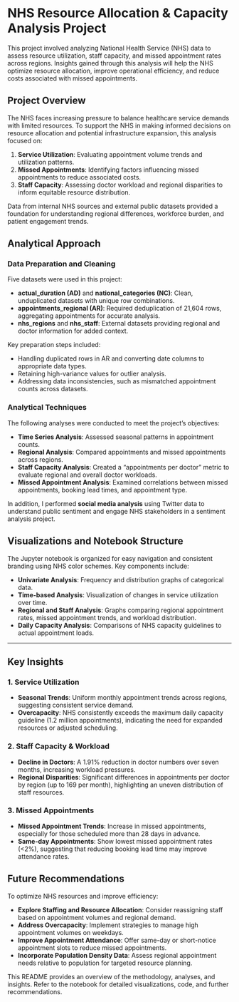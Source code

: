 # NHS Resource Allocation & Capacity Analysis Project

This project involved analyzing National Health Service (NHS) data to assess resource utilization, staff capacity, and missed appointment rates across regions. Insights gained through this analysis will help the NHS optimize resource allocation, improve operational efficiency, and reduce costs associated with missed appointments.

## Project Overview

The NHS faces increasing pressure to balance healthcare service demands with limited resources. To support the NHS in making informed decisions on resource allocation and potential infrastructure expansion, this analysis focused on:
1. **Service Utilization**: Evaluating appointment volume trends and utilization patterns.
2. **Missed Appointments**: Identifying factors influencing missed appointments to reduce associated costs.
3. **Staff Capacity**: Assessing doctor workload and regional disparities to inform equitable resource distribution.

Data from internal NHS sources and external public datasets provided a foundation for understanding regional differences, workforce burden, and patient engagement trends.

## Analytical Approach

### Data Preparation and Cleaning
Five datasets were used in this project:
- **actual_duration (AD)** and **national_categories (NC)**: Clean, unduplicated datasets with unique row combinations.
- **appointments_regional (AR)**: Required deduplication of 21,604 rows, aggregating appointments for accurate analysis.
- **nhs_regions** and **nhs_staff**: External datasets providing regional and doctor information for added context.

Key preparation steps included:
- Handling duplicated rows in AR and converting date columns to appropriate data types.
- Retaining high-variance values for outlier analysis.
- Addressing data inconsistencies, such as mismatched appointment counts across datasets.

### Analytical Techniques
The following analyses were conducted to meet the project’s objectives:

- **Time Series Analysis**: Assessed seasonal patterns in appointment counts.
- **Regional Analysis**: Compared appointments and missed appointments across regions.
- **Staff Capacity Analysis**: Created a “appointments per doctor” metric to evaluate regional and overall doctor workloads.
- **Missed Appointment Analysis**: Examined correlations between missed appointments, booking lead times, and appointment type.

In addition, I performed **social media analysis** using Twitter data to understand public sentiment and engage NHS stakeholders in a sentiment analysis project.

## Visualizations and Notebook Structure

The Jupyter notebook is organized for easy navigation and consistent branding using NHS color schemes. Key components include:
- **Univariate Analysis**: Frequency and distribution graphs of categorical data.
- **Time-based Analysis**: Visualization of changes in service utilization over time.
- **Regional and Staff Analysis**: Graphs comparing regional appointment rates, missed appointment trends, and workload distribution.
- **Daily Capacity Analysis**: Comparisons of NHS capacity guidelines to actual appointment loads.

---

## Key Insights

### 1. Service Utilization
- **Seasonal Trends**: Uniform monthly appointment trends across regions, suggesting consistent service demand.
- **Overcapacity**: NHS consistently exceeds the maximum daily capacity guideline (1.2 million appointments), indicating the need for expanded resources or adjusted scheduling.

### 2. Staff Capacity & Workload
- **Decline in Doctors**: A 1.91% reduction in doctor numbers over seven months, increasing workload pressures.
- **Regional Disparities**: Significant differences in appointments per doctor by region (up to 169 per month), highlighting an uneven distribution of staff resources.

### 3. Missed Appointments
- **Missed Appointment Trends**: Increase in missed appointments, especially for those scheduled more than 28 days in advance.
- **Same-day Appointments**: Show lowest missed appointment rates (<2%), suggesting that reducing booking lead time may improve attendance rates.

## Future Recommendations
To optimize NHS resources and improve efficiency:
- **Explore Staffing and Resource Allocation**: Consider reassigning staff based on appointment volumes and regional demand.
- **Address Overcapacity**: Implement strategies to manage high appointment volumes on weekdays.
- **Improve Appointment Attendance**: Offer same-day or short-notice appointment slots to reduce missed appointments.
- **Incorporate Population Density Data**: Assess regional appointment needs relative to population for targeted resource planning.

This README provides an overview of the methodology, analyses, and insights. Refer to the notebook for detailed visualizations, code, and further recommendations.
